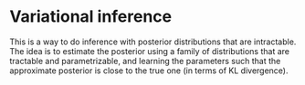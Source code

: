 # Variational inference

This is a way to do inference with posterior distributions that are intractable. The idea is to estimate the posterior using a family of distributions that are tractable and parametrizable, and learning the parameters such that the approximate posterior is close to the true one (in terms of KL divergence).
